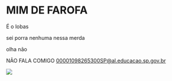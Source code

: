 # MIM DE FAROFA
É o lobas

sei porra nenhuma nessa merda

olha não

NÃO FALA COMIGO
00001098265300SP@al.educacao.sp.gov.br

![](https://www.bing.com/images/search?view=detailV2&ccid=DqwgkljD&id=F3ADB2A472675EA0AF43EA2689BB96024B446741&thid=OIP.DqwgkljDfRMeoTT5pOF27gHaEK&mediaurl=https%3a%2f%2fstatic2.lolwallpapers.net%2f2017%2f06%2f593924f3d3991.jpg&cdnurl=https%3a%2f%2fth.bing.com%2fth%2fid%2fR.0eac209258c37d131ea134f9a4e176ee%3frik%3dQWdESwKWu4km6g%26pid%3dImgRaw%26r%3d0&exph=1080&expw=1920&q=Warwick+LOL&simid=607994222581525139&FORM=IRPRST&ck=6D78FC855DEE7640EA138D34E9BEFDD0&selectedIndex=6&itb=0&ajaxhist=0&ajaxserp=0)
